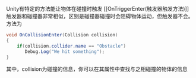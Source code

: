 Unity有特定的方法能让物体在碰撞时触发
[[OnTriggerEnter(触发器触发方法)]]
触发器和碰撞器非常相似，区别是碰撞器碰撞时会阻碍物体运动，但触发器不会。
方法为
```C#
void OnCollisionEnter(Collision collision)
{
    if(collision.collider.name == "Obstacle")
       Debug.Log("We hit something");
}
```
其中，collision为碰撞的信息，你可以在其属性中查找与之相碰撞的物体的信息